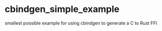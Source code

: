 # cbindgen_simple_example
smallest possible example for using cbindgen to generate a C to Rust FFI 

